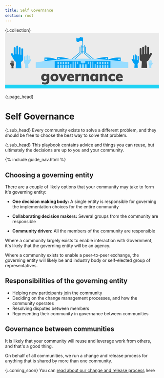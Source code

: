 ```yaml
---
title: Self Governance
section: root
---
```

{:.collection}
![Governance](img/governance.svg)


{:.page_head}
# Self Governance

{:.sub_head}
Every community exists to solve a different problem, and they should be free to choose the best way to solve that problem.

{:.sub_head}
This playbook contains advice and things you can reuse, but ultimately the decisions are up to you and your community.


{% include guide_nav.html %}


## Choosing a governing entity

There are a couple of likely options that your community may take to form it's governing entity:

- **One decision making body:** A single entity is responsible for governing the implementation choices for the entire community

- **Collaborating decision makers:** Several groups from the community are responsible

- **Community driven:** All the members of the community are responsible

Where a community largely exists to enable interaction with Government, it's likely that the governing entity will be an agency.

Where a community exists to enable a peer-to-peer exchange, the governing entity will likely be and industry body or self-elected group of representatives.

## Responsibilities of the governing entity

- Helping new participants join the community
- Deciding on the change management processes, and how the community operates
- Resolving disputes between members
- Representing their community in governance between communities

## Governance between communities

It is likely that your community will reuse and leverage work from others, and that's a good thing.

On behalf of all communities, we run a change and release process for anything that is shared by more than one community.

{:.coming_soon}
You can [read about our change and release process](#) here
